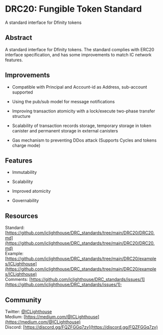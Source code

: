 
# DRC20: Fungible Token Standard
A standard interface for Dfinity tokens
 
## Abstract
A standard interface for Dfinity tokens. The standard complies with ERC20 interface specification, and has some improvements to match IC network features.

## Improvements

* Compatible with Principal and Account-id as Address, sub-account supported

* Using the pub/sub model for message notifications

* Improving transaction atomicity with a lock/execute two-phase transfer structure

* Scalability of transaction records storage, temporary storage in token canister and permanent storage in external canisters

* Gas mechanism to preventing DDos attack (Supports Cycles and tokens charge mode)

## Features

* Immutability

* Scalability

* Improved atomicity

* Governability


## Resources

Standard: [https://github.com/iclighthouse/DRC_standards/tree/main/DRC20/DRC20.md](https://github.com/iclighthouse/DRC_standards/tree/main/DRC20/DRC20.md)  
Example: [https://github.com/iclighthouse/DRC_standards/tree/main/DRC20/examples/ICLighthouse](https://github.com/iclighthouse/DRC_standards/tree/main/DRC20/examples/ICLighthouse)  
Comments: [https://github.com/iclighthouse/DRC_standards/issues/1](https://github.com/iclighthouse/DRC_standards/issues/1);

## Community

Twitter: [@ICLighthouse](https://twitter.com/ICLighthouse)  
Medium: [https://medium.com/@ICLighthouse](https://medium.com/@ICLighthouse)   
Discord: [https://discord.gg/FQZFGGq7zv](https://discord.gg/FQZFGGq7zv)  